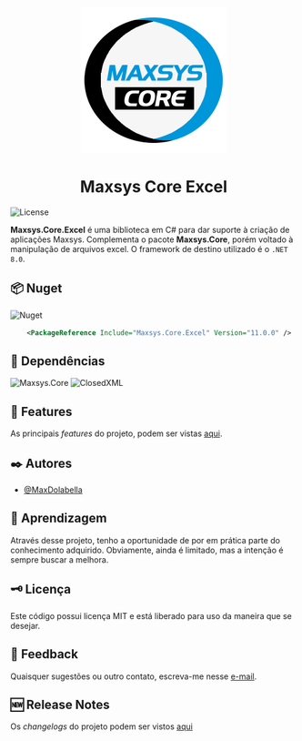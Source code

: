 <div align="center">
<img src="logo.png" alt="drawing" width="256" />
<h1>Maxsys Core Excel</h1>
</div>

![License](https://img.shields.io/github/license/maxdolabella/maxsys.core)

**Maxsys.Core.Excel** é uma biblioteca em C# para dar suporte à criação de aplicações Maxsys.
Complementa o pacote **Maxsys.Core**, porém voltado à manipulação de arquivos excel.
O framework de destino utilizado é o `.NET 8.0`.


## :package: Nuget
![Nuget](https://img.shields.io/nuget/v/Maxsys.Core.Excel)

```xml
    <PackageReference Include="Maxsys.Core.Excel" Version="11.0.0" />
```

## :link: Dependências
![Maxsys.Core](https://img.shields.io/badge/Maxsys.Core-11.0.0-blue?style=for-the-badge&link=https%3A%2F%2Fwww.nuget.org%2Fpackages%2FMaxsys.Core)
![ClosedXML](https://img.shields.io/badge/ClosedXML-0.102.3-blue?style=for-the-badge&link=https%3A%2F%2Fwww.nuget.org%2Fpackages%2FClosedXML)

## :star2: Features

As principais *features* do projeto, podem ser vistas [aqui](FEATURES.md).

## :black_nib: Autores

- [@MaxDolabella](https://www.github.com/MaxDolabella)

## :monocle_face: Aprendizagem

Através desse projeto, tenho a oportunidade de por em prática parte do conhecimento adquirido. Obviamente, ainda é limitado, mas a intenção é sempre buscar a melhora.

## :old_key: Licença

Este código possui licença MIT e está liberado para uso da maneira que se desejar.
  
## :email: Feedback

Quaisquer sugestões ou outro contato, escreva-me nesse [e-mail](mailto:maxsystech@outlook.com?subject=Github%20contact).

## :new: Release Notes

Os *changelogs* do projeto podem ser vistos [aqui](CHANGELOGS.md)